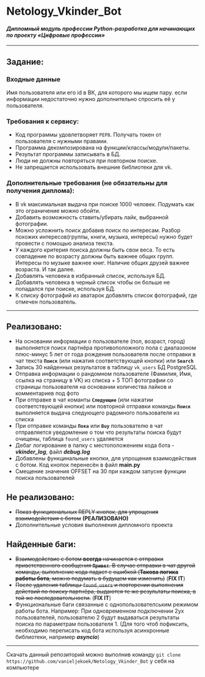 # Netology_Vkinder_Bot
#### *Дипломный модуль профессии Python-разработка для начинающих по проекту «Цифровые профессии»*
___
## Задание:
### Входные данные

Имя пользователя или его id в ВК, для которого мы ищем пару.
если информации недостаточно нужно дополнительно спросить её у пользователя.

### Требования к сервису:

- Код программы удовлетворяет `PEP8`.
Получать токен от пользователя с нужными правами.
- Программа декомпозирована на функции/классы/модули/пакеты.
- Результат программы записывать в БД.
- Люди не должны повторяться при повторном поиске.
- Не запрещается использовать внешние библиотеки для vk.
### Дополнительные требования (не обязательны для получения диплома):

- В vk максимальная выдача при поиске 1000 человек. Подумать как это ограничение можно обойти.
- Добавить возможность ставить/убирать лайк, выбранной фотографии.
- Можно усложнить поиск добавив поиск по интересам. Разбор похожих интересов(группы, книги, музыка, интересы) нужно будет провести с помощью анализа текста.
- У каждого критерия поиска должны быть свои веса. То есть совпадение по возрасту должны быть важнее общих групп. Интересы по музыке важнее книг. Наличие общих друзей важнее возраста. И так далее.
- Добавлять человека в избранный список, используя БД.
- Добавлять человека в черный список чтобы он больше не попадался при поиске, используя БД.
- К списку фотографий из аватарок добавлять список фотографий, где отмечен пользователь.
---
## Реализовано:
- На основании информации о пользователе (пол, возраст, город) выполняется поиск партнёра противоположного пола с диапазоном плюс-минус 5 лет от года рождения пользователя после отправки в чат текста **`Поиск`** (или нажатия соответствующей кнопки) или **`Search`**
- Запись 30 найденных результатов в таблицу `vk_users` БД PostgreSQL
- Отправка информации о рандомном пользователе (Фамилия, Имя, ссылка на страницу в VK) из списка + 5 ТОП фотографии со страницы пользователя на основании количества лайков и комментариев под фото
- При отправке в чат команты **`Следующие`** (или нажатии соответствующей кнопки) или повторной отправки команды **`Поиск`** выполняется выдача следующего радомного пользователя из списка
- При отправке команды **`Пока`** или **`Buy`** пользователю в чат отправляется уведомление о том что результаты поиска будут очищены, таблица `found_users` удаляется
- Дебаг логирование в папку с местоположением кода бота - ***vkinder_log***, файл ***debug.log***
- Добавлены функцинальные кнопки, для упрощения взаимодействия с ботом. Код кнопок перенесён в файл **main.py**
- Смещение значения OFFSET на 30 при каждом запуске функции поиска пользователей

## Не реализовано:
- ~~Показ функциональных REPLY кнопок, для упрощения взаимодействия с ботом~~ **(РЕАЛИЗОВАНО)**
- Дополнительные условия выполнения дипломного проекта

## Найденные баги:
- ~~Взаимодействие с ботом **всегда** начинается с отправки приветственного сообщения **`Привет`**. В случае отправки в чат другой команды, выполнение кода падает с ошибкой (**Такова логика работы бота**, можно подумать в будущем как изменить)~~ (**FIX IT**)
- ~~После удаления таблицы `found_users` и повторении выполнения действий по поиску партнёра, выдаются те же результаты поиска, в той же последовательности.~~ (**FIX IT**)
- Функциональные баги связанные с однопользователським режимом работы бота. Например: При одновременном подключении 2ух пользователей, пользователю 2 будут выдаваться результаты поиска по параметрам пользователя 1. (Для того чтоб пофиксить, необходимо переписать код бота используя асинхронные библиотеки, например ***asyncio***) 
___
Скачать данный репозиторий можно выполнив команду `git clone https://github.com/vanieljekoek/Netology_Vkinder_Bot` у себя на компьютере
